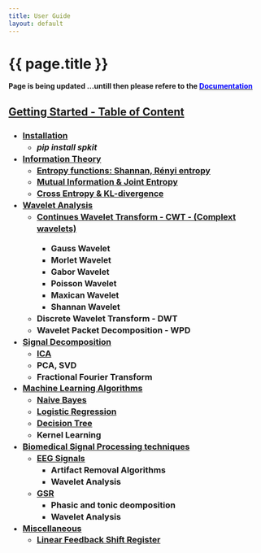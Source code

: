 ```yaml
---
title: User Guide
layout: default
---
```


# {{ page.title }}

<!--
You can use HTML elements in Markdown, such as the comment element, and they won't
be affected by a markdown parser. However, if you create an HTML element in your
markdown file, you cannot use markdown syntax within that element's contents.
-->

<div id="index-grid-full" class="section group">
  <div class="index-paragraph docutils container"><p> <strong> Page is being updated ...untill then please refere to  the  <a href="https://spkit.readthedocs.io/en/latest/" target="_blank"><font color="blue">Documentation</font></a></strong></p></div>
</div>


<div id="index-grid-half" class="section group">
<h2 style="text-align:left;"><u>Getting Started - Table of Content</u></h2>
<h3 style="text-align:left;">
<ul class="simple" style="line-height:1.4;">
  <li><a href="https://spkit.readthedocs.io/en/latest/pylfsr.html" target="_blank">Installation</a>
    <ul class="simple">
    <li><i><font size="3">pip install spkit</font></i></li>
    </ul></li>
  <li><a href="https://spkit.readthedocs.io/en/latest/informationtheory.html#entropy-of-real-valued-signal" target="_blank">Information Theory</a>
    <ul class="simple">
    <li><a href="https://spkit.readthedocs.io/en/latest/informationtheory.html#entropy-of-real-valued-signal" target="_blank">Entropy functions: Shannan, Rényi entropy</a></li>
    <li><a href="https://spkit.readthedocs.io/en/latest/informationtheory.html#mutual-information-joint-entropy" target="_blank">Mutual Information & Joint Entropy</a></li>
    <li><a href="https://spkit.readthedocs.io/en/latest/informationtheory.html#cross-entropy-kullbackleibler-divergence" target="_blank">Cross Entropy & KL-divergence</a></li>
    </ul>
  </li>
  <li><a href="#">Wavelet Analysis</a>
    <ul class="simple">
    <li><a href="https://spkit.readthedocs.io/en/latest/cwt.html" target="_blank">Continues Wavelet Transform - CWT - (Complext wavelets)</a></li>
      <ul class="simple">
        <li><a><font size="3">Gauss Wavelet</font></a></li>
        <li><a><font size="3">Morlet Wavelet</font></a></li>
        <li><a><font size="3">Gabor Wavelet</font></a></li>
        <li><a><font size="3">Poisson Wavelet</font></a></li>
        <li><a><font size="3">Maxican Wavelet</font></a></li>
        <li><a><font size="3">Shannan Wavelet</font></a></li>
        </ul>
    <li><a>Discrete Wavelet Transform - DWT</a></li>
    <li><a>Wavelet Packet Decomposition - WPD</a></li>
    </ul></li>
  <li><a href="#">Signal Decomposition</a>
    <ul class="simple">
    <li><a href="https://spkit.readthedocs.io/en/latest/ica.html" target="_blank">ICA</a></li>
    <li><a>PCA, SVD</a></li>
    <li><a>Fractional Fourier Transform</a></li>
    </ul></li>
  <li><a href="https://spkit.readthedocs.io/en/latest/machinelearning.html" target="_blank">Machine Learning Algorithms</a>
    <ul class="simple">
    <li><a href="https://spkit.readthedocs.io/en/latest/machinelearning.html#naive-bayes" target="_blank">Naive Bayes</a></li>
    <li><a href="https://spkit.readthedocs.io/en/latest/machinelearning.html#logistic-regression" target="_blank">Logistic Regression</a></li>
    <li><a href="https://spkit.readthedocs.io/en/latest/machinelearning.html#decision-trees" target="_blank">Decision Tree</a></li>
    <li><a>Kernel Learning</a></li>
    </ul></li>
  <li><a href="#">Biomedical Signal Processing techniques</a>
    <ul class="simple">
    <li><a href="#">EEG Signals</a>
      <ul class="simple">
      <li><a>Artifact Removal Algorithms</a></li>
      <li><a>Wavelet Analysis</a></li>
      </ul></li>
    <li><a href="#">GSR</a>
      <ul class="simple">
      <li><a>Phasic and tonic deomposition</a></li>
      <li><a>Wavelet Analysis</a></li>
    </ul>
    </li>
    </ul></li>
  <li><a href="#">Miscellaneous</a>
    <ul class="simple">
    <li><a href="https://spkit.readthedocs.io/en/latest/pylfsr.html" target="_blank">Linear Feedback Shift Register</a></li>
    </ul></li>
</ul>
</h3>
</div>
<div id="index-grid-full" class="section group"></div>
